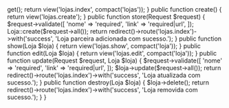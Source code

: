 <?php

namespace App\Http\Controllers;

use App\Models\Loja;
use Illuminate\Http\Request;

class LojaController extends Controller
{
    public function index()
    {
        $lojas = Loja::latest()->get();
        return view('lojas.index', compact('lojas'));
    }

    public function create()
    {
        return view('lojas.create');
    }

    public function store(Request $request)
    {
        $request->validate([
            'nome' => 'required',
            'link' => 'required|url',
        ]);

        Loja::create($request->all());

        return redirect()->route('lojas.index')->with('success', 'Loja parceira adicionada com sucesso.');
    }

    public function show(Loja $loja)
    {
        return view('lojas.show', compact('loja'));
    }

    public function edit(Loja $loja)
    {
        return view('lojas.edit', compact('loja'));
    }

    public function update(Request $request, Loja $loja)
    {
        $request->validate([
            'nome' => 'required',
            'link' => 'required|url',
        ]);

        $loja->update($request->all());

        return redirect()->route('lojas.index')->with('success', 'Loja atualizada com sucesso.');
    }

    public function destroy(Loja $loja)
    {
        $loja->delete();
        return redirect()->route('lojas.index')->with('success', 'Loja removida com sucesso.');
    }
}
